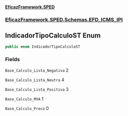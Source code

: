 #### [EficazFramework.SPED](EficazFrameworkSPED.md 'EficazFramework SPED')
### [EficazFramework.SPED.Schemas.EFD_ICMS_IPI](EficazFramework.SPED.Schemas.EFD_ICMS_IPI.md 'EficazFramework.SPED.Schemas.EFD_ICMS_IPI')

## IndicadorTipoCalculoST Enum

```csharp
public enum IndicadorTipoCalculoST
```
### Fields

<a name='EficazFramework.SPED.Schemas.EFD_ICMS_IPI.IndicadorTipoCalculoST.Base_Calculo_Lista_Negativa'></a>

`Base_Calculo_Lista_Negativa` 2

<a name='EficazFramework.SPED.Schemas.EFD_ICMS_IPI.IndicadorTipoCalculoST.Base_Calculo_Lista_Neutra'></a>

`Base_Calculo_Lista_Neutra` 4

<a name='EficazFramework.SPED.Schemas.EFD_ICMS_IPI.IndicadorTipoCalculoST.Base_Calculo_Lista_Positiva'></a>

`Base_Calculo_Lista_Positiva` 3

<a name='EficazFramework.SPED.Schemas.EFD_ICMS_IPI.IndicadorTipoCalculoST.Base_Calculo_MVA'></a>

`Base_Calculo_MVA` 1

<a name='EficazFramework.SPED.Schemas.EFD_ICMS_IPI.IndicadorTipoCalculoST.Base_Calculo_Preco'></a>

`Base_Calculo_Preco` 0